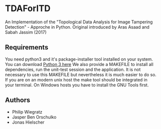 # TDAForITD
An Implementation of the "Topological Data Analysis for Image Tampering Detection" - Approche in Python.
Original introduced by Aras Asaad and Sabah Jassim (2017)

## Requirements
You need python3 and it's package-installer tool installed on your system.
You can download [Python 3 here](https://www.python.org/)
We also provide a MAKEFILE to install all dependencies, run the unit-test session and the application.
It is not necessary to use this MAKEFILE but nevertheless it is much easier to do so. If you are on an modern unix host
the make tool should be integrated in your terminal. On Windows hosts you have to install the GNU Tools first.

## Authors
* Philip Wiegratz
* Jasper Ben Orschulko
* Jonas Hielscher
